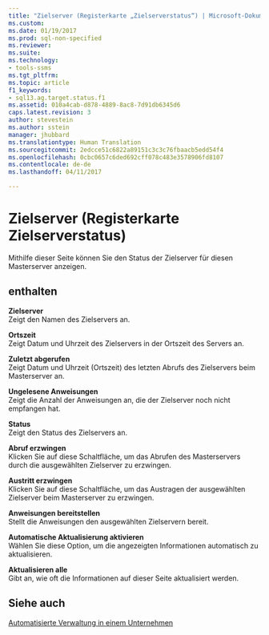 ```yaml
---
title: "Zielserver (Registerkarte „Zielserverstatus“) | Microsoft-Dokumentation"
ms.custom: 
ms.date: 01/19/2017
ms.prod: sql-non-specified
ms.reviewer: 
ms.suite: 
ms.technology:
- tools-ssms
ms.tgt_pltfrm: 
ms.topic: article
f1_keywords:
- sql13.ag.target.status.f1
ms.assetid: 010a4cab-d878-4889-8ac8-7d91db6345d6
caps.latest.revision: 3
author: stevestein
ms.author: sstein
manager: jhubbard
ms.translationtype: Human Translation
ms.sourcegitcommit: 2edcce51c6822a89151c3c3c76fbaacb5edd54f4
ms.openlocfilehash: 0cbc0657c6ded692cff078c483e3578906fd8107
ms.contentlocale: de-de
ms.lasthandoff: 04/11/2017

---
```

# <a name="target-servers-target-server-status-tab"></a>Zielserver (Registerkarte Zielserverstatus)
Mithilfe dieser Seite können Sie den Status der Zielserver für diesen Masterserver anzeigen.  
  
## <a name="options"></a>enthalten  
**Zielserver**  
Zeigt den Namen des Zielservers an.  
  
**Ortszeit**  
Zeigt Datum und Uhrzeit des Zielservers in der Ortszeit des Servers an.  
  
**Zuletzt abgerufen**  
Zeigt Datum und Uhrzeit (Ortszeit) des letzten Abrufs des Zielservers beim Masterserver an.  
  
**Ungelesene Anweisungen**  
Zeigt die Anzahl der Anweisungen an, die der Zielserver noch nicht empfangen hat.  
  
**Status**  
Zeigt den Status des Zielservers an.  
  
**Abruf erzwingen**  
Klicken Sie auf diese Schaltfläche, um das Abrufen des Masterservers durch die ausgewählten Zielserver zu erzwingen.  
  
**Austritt erzwingen**  
Klicken Sie auf diese Schaltfläche, um das Austragen der ausgewählten Zielserver beim Masterserver zu erzwingen.  
  
**Anweisungen bereitstellen**  
Stellt die Anweisungen den ausgewählten Zielservern bereit.  
  
**Automatische Aktualisierung aktivieren**  
Wählen Sie diese Option, um die angezeigten Informationen automatisch zu aktualisieren.  
  
**Aktualisieren alle**  
Gibt an, wie oft die Informationen auf dieser Seite aktualisiert werden.  
  
## <a name="see-also"></a>Siehe auch  
[Automatisierte Verwaltung in einem Unternehmen](../../ssms/agent/automated-administration-across-an-enterprise.md)  
  


